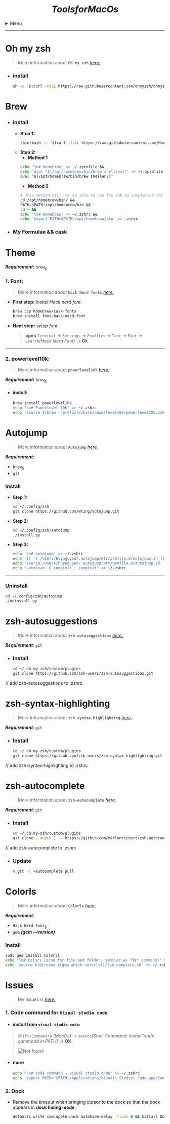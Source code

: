 # $$Tools for MacOs$$

<details>
<!-- head -->
<summary>Menu</summary>
<!-- body -->

- [Oh my zsh](#oh-my-zsh),
- [Brew](#brew)
- [Theme](#theme)
- [Autojump](#autojump)
- [zsh-autosuggestions](#zsh-autosuggestions)
- [zsh-syntax-highlighting](#zsh-syntax-highlighting)
- [zsh-autocomplete](#zsh-autocomplete)
- [Colorls](#colorls)
- [Issues](#issues)

</details>

---

# **Oh my zsh** 
>More information about **`Oh my zsh`** [*here.*](https://github.com/ohmyzsh/ohmyzsh#unattended-install)

- ### **install** 

	```sh
	sh -c "$(curl -fsSL https://raw.githubusercontent.com/ohmyzsh/ohmyzsh/master/tools/install.sh)"
	```
# **Brew**
- ### **install**
  - **Step 1:**
	```sh
  	/bin/bash -c "$(curl -fsSL https://raw.githubusercontent.com/Homebrew/install/HEAD/install.sh)"
	```
  - **Step 2:**
	- **Method 1**
	```sh
	echo "\n# Homebrew" >> ~/.zprofile &&
	echo 'eval "$(/opt/homebrew/bin/brew shellenv)"' >> ~/.zprofile &&
	eval "$(/opt/homebrew/bin/brew shellenv)"
	```
	- **Method 2**
	```sh
	# This method will not be able to use the tab to completion the command.
	cd /opt/homebrew/bin/ &&
	PATH=$PATH:/opt/homebrew/bin &&
	cd ~ &&
	echo "\n# Homebrew" >> ~/.zshrc &&
	echo 'export PATH=$PATH:/opt/homebrew/bin' >> .zshrc 
	```
- ### **My Formulae && cask**

# **Theme**
***Requirement:*** `brew`[<sub>*§*</sub>](#brew)

### **1. Font**:
>More information about **`Hack Nerd fonts`** [*here.*](https://github.com/ryanoasis/nerd-fonts#option-4-homebrew-fonts)

- **First step:** *Install Hack nerd font.*
	```sh
	brew tap homebrew/cask-fonts
	brew install font-hack-nerd-font
	```
- **Next step:** *setup font.*
	> **open** `Terminal` -> `Settings` -> `Profiles` -> `Text` -> `Font` -> `Search`*(Hack Nerd Font)*  -> **Ok**

---
### **2. powerlevel10k**:
>More information about **`powerlevel10k`** [*here.*](https://github.com/romkatv/powerlevel10k#homebrew)

***Requirement:*** `brew`[<sub>*§*</sub>](#brew) 
- #### **install**:
	```sh
	brew install powerlevel10k
	echo "\n# Powerlevel 10k" >> ~/.zshrc
	echo 'source $(brew --prefix)/share/powerlevel10k/powerlevel10k.zsh-theme' >>~/.zshrc
	```	

# **Autojump**
>More information about **`Autojump`** [*here.*](https://github.com/wting/autojump#manual)

***Requirement:***
-  `brew`[<sub>*§*</sub>](#brew)
-  `git`
### **Install**
- **Step 1:**
	```sh
	cd ~/.config/zsh
	git clone https://github.com/wting/autojump.git
	```
- **Step 2:**
	```sh
	cd ~/.config/zsh/autojump
	./install.py 			
	```
- **Step 3:**
	```sh
	echo '\n# autojump' >> ~/.zshrc
	echo '[[ -s /Users/huynguyen/.autojump/etc/profile.d/autojump.sh ]]' >> ~/.zshrc
	echo 'source /Users/huynguyen/.autojump/etc/profile.d/autojump.sh' >> ~/.zshrc
	echo "autoload -U compinit ; compinit" >> ~/.zshrc
	```
---

### **Uninstall**

```sh
cd ~/.config/zsh/autojump
./uninstall.py
```


# **zsh-autosuggestions**
>More information about **`zsh-autosuggestions`** [*here.*](https://github.com/zsh-users/zsh-autosuggestions)

***Requirement***: `git`
- ### Install
	```sh
	cd ~/.oh-my-zsh/custom/plugins
	git clone https://github.com/zsh-users/zsh-autosuggestions.git
	```		
// add zsh-autosuggestions to .zshrc


# **zsh-syntax-highlighting**
>More information about **`zsh-syntax-highlighting`** [*here.*](https://github.com/zsh-users/zsh-syntax-highlighting.git)

***Requirement***: `git`
- ### **Install**
	```sh
	cd ~/.oh-my-zsh/custom/plugins
	git clone https://github.com/zsh-users/zsh-syntax-highlighting.git
	```	
// add zsh-syntax-highlighting to .zshrc


# **zsh-autocomplete**
>More information about **`zsh-autocomplete`** [*here.*](https://github.com/marlonrichert/zsh-autocomplete#manual-installation)

***Requirement***: `git`
- ### **Install**
	```sh
	cd ~/.oh-my-zsh/custom/plugins
	git clone --depth 1 -- https://github.com/marlonrichert/zsh-autocomplete.git
	```
// add zsh-autocomplete to .zshrc
- ### **Update**
	```sh
	% git -C ~autocomplete pull
	```

# **Colorls**
>More information about **`Colorls`** [*here.*](https://github.com/athityakumar/colorls#installation)

***Requirement***: 
- `Hack Nerd Font`[<sub>*§*</sub>](#1-font)
- `gem` ***(gem --version)***
### **Install**
```sh
sudo gem install colorls
echo "\n# Colors (icon for file and folder, similar as "ls" command)" >> ~/.zshrc
echo 'source $(dirname $(gem which colorls))/tab_complete.sh' >> ~/.zshrc
```

# **Issues**
> My issues is  [*here.*](Content/my_issues.md)
### **1. Code command for `Visual studio code`**

- #### install from `visual studio code`:
> `Shift+Command+p` *(MacOs)* -> `search`*(Shell Command: Install 'code' command in PATH)* -> **OK**.
>
>![Not found](https://i.stack.imgur.com/CZJGA.gif)


- #### more
	```sh
	echo "\n# code command - visual studio code" >> ~/.zshrc  
	echo 'export PATH="$PATH:/Applications/Visual\ Studio\ Code.app/Contents/Resources/app/bin"' >> ~/.zshrc
	```
	
### **2. Dock**
- Remove the timeout when bringing cursor to the dock so that the dock appears in **dock hiding mode**.
	```sh
	defaults write com.apple.dock autohide-delay -float 0 && killall Dock
	```
